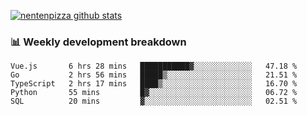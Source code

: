 [![nentenpizza github stats](https://github-readme-stats.vercel.app/api?username=nentenpizza&count_private=true)](https://github.com/anuraghazra/github-readme-stats)

### 📊 Weekly development breakdown
<!--START_SECTION:waka-->

```text
Vue.js       6 hrs 28 mins   ███████████▓░░░░░░░░░░░░░   47.18 %
Go           2 hrs 56 mins   █████▒░░░░░░░░░░░░░░░░░░░   21.51 %
TypeScript   2 hrs 17 mins   ████▒░░░░░░░░░░░░░░░░░░░░   16.70 %
Python       55 mins         █▓░░░░░░░░░░░░░░░░░░░░░░░   06.72 %
SQL          20 mins         ▓░░░░░░░░░░░░░░░░░░░░░░░░   02.51 %
```

<!--END_SECTION:waka-->

